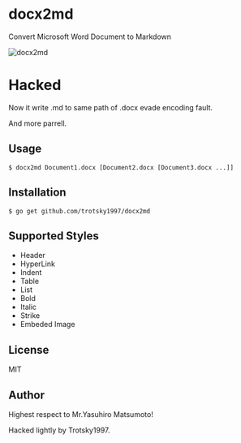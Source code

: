 # docx2md

Convert Microsoft Word Document to Markdown

![docx2md](https://raw.githubusercontent.com/mattn/docx2md/master/screenshot.png)

# Hacked

Now it write .md to same path of .docx evade encoding fault.

And more parrell.

## Usage

```
$ docx2md Document1.docx [Document2.docx [Document3.docx ...]]
```

## Installation

```
$ go get github.com/trotsky1997/docx2md
```

## Supported Styles

* Header
* HyperLink
* Indent
* Table
* List
* Bold
* Italic
* Strike
* Embeded Image

## License

MIT

## Author

Highest respect to Mr.Yasuhiro Matsumoto!

Hacked lightly by Trotsky1997.